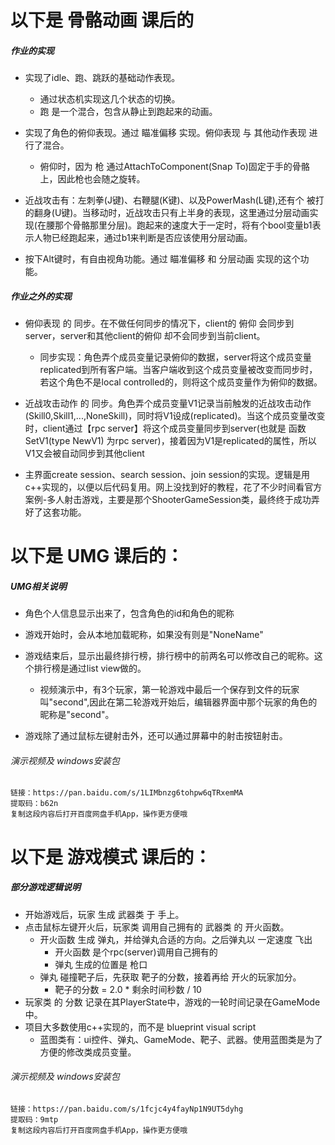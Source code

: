 # 以下是 骨骼动画 课后的
##### 作业的实现
* 实现了idle、跑、跳跃的基础动作表现。
	* 通过状态机实现这几个状态的切换。
	* 跑 是一个混合，包含从静止到跑起来的动画。

* 实现了角色的俯仰表现。通过 瞄准偏移 实现。俯仰表现 与 其他动作表现 进行了混合。
	* 俯仰时，因为 枪 通过AttachToComponent(Snap To)固定于手的骨骼上，因此枪也会随之旋转。
* 近战攻击有：左刺拳(J键)、右鞭腿(K键)、以及PowerMash(L键),还有个 被打的翻身(U键)。当移动时，近战攻击只有上半身的表现，这里通过分层动画实现(在腰那个骨骼那里分层)。跑起来的速度大于一定时，将有个bool变量b1表示人物已经跑起来，通过b1来判断是否应该使用分层动画。
* 按下Alt键时，有自由视角功能。通过 瞄准偏移 和 分层动画 实现的这个功能。

##### 作业之外的实现
* 俯仰表现 的 同步。在不做任何同步的情况下，client的 俯仰 会同步到server，server和其他client的俯仰 却不会同步到当前client。
    * 同步实现：角色弄个成员变量记录俯仰的数据，server将这个成员变量replicated到所有客户端。当客户端收到这个成员变量被改变而同步时，若这个角色不是local controlled的，则将这个成员变量作为俯仰的数据。

* 近战攻击动作 的 同步。角色弄个成员变量V1记录当前触发的近战攻击动作(Skill0,Skill1,...,NoneSkill)，同时将V1设成(replicated)。当这个成员变量改变时，client通过【rpc server】将这个成员变量同步到server(也就是 函数SetV1(type NewV1)  为rpc server)，接着因为V1是replicated的属性，所以V1又会被自动同步到其他client
* 主界面create session、search session、join session的实现。逻辑是用c++实现的，以便以后代码复用。网上没找到好的教程，花了不少时间看官方案例-多人射击游戏，主要是那个ShooterGameSession类，最终终于成功弄好了这套功能。
 

# 以下是 UMG 课后的：

##### UMG相关说明
* 角色个人信息显示出来了，包含角色的id和角色的昵称
* 游戏开始时，会从本地加载昵称，如果没有则是"NoneName"
* 游戏结束后，显示出最终排行榜，排行榜中的前两名可以修改自己的昵称。这个排行榜是通过list view做的。
    * 视频演示中，有3个玩家，第一轮游戏中最后一个保存到文件的玩家叫"second",因此在第二轮游戏开始后，编辑器界面中那个玩家的角色的昵称是"second"。

* 游戏除了通过鼠标左键射击外，还可以通过屏幕中的射击按钮射击。


###### 演示视频及 windows安装包

```
链接：https://pan.baidu.com/s/1LIMbnzg6tohpw6qTRxemMA 
提取码：b62n 
复制这段内容后打开百度网盘手机App，操作更方便哦
```



# 以下是 游戏模式 课后的：

##### 部分游戏逻辑说明
* 开始游戏后，玩家 生成 武器类 于 手上。
* 点击鼠标左键开火后，玩家类 调用自己拥有的 武器类 的 开火函数。
	* 开火函数 生成 弹丸，并给弹丸合适的方向。之后弹丸以 一定速度 飞出
		* 开火函数 是个rpc(server)调用自己拥有的
		* 弹丸 生成的位置是 枪口
	* 弹丸 碰撞靶子后，先获取 靶子的分数，接着再给 开火的玩家加分。
		* 靶子的分数 = 2.0 * 剩余时间秒数 / 10
* 玩家类 的 分数 记录在其PlayerState中，游戏的一轮时间记录在GameMode中。
* 项目大多数使用c++实现的，而不是 blueprint visual script
	* 蓝图类有：ui控件、弹丸、GameMode、靶子、武器。使用蓝图类是为了方便的修改类成员变量。
	
	
###### 演示视频及 windows安装包

```
链接：https://pan.baidu.com/s/1fcjc4y4fayNp1N9UT5dyhg 
提取码：9mtp 
复制这段内容后打开百度网盘手机App，操作更方便哦
```